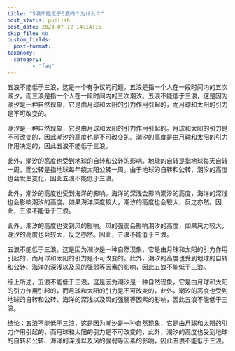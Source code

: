 ```yaml
---
title: "5浪不能低于3浪吗？为什么？"
post_status: publish
post_date: 2023-07-12 14:14:16
skip_file: no
custom_fields: 
  post-format: 
taxonomy:
  category:
        - "faq"
---
```


五浪不能低于三浪，这是一个有争议的问题。五浪是指一个人在一段时间内的五次潮汐，而三浪是指一个人在一段时间内的三次潮汐。五浪不能低于三浪，这是因为潮汐是一种自然现象，它是由月球和太阳的引力作用引起的，而月球和太阳的引力是不可改变的。

潮汐是一种自然现象，它是由月球和太阳的引力作用引起的。月球和太阳的引力是不可改变的，因此潮汐的高度也是不可改变的。潮汐的高度是由月球和太阳的引力作用决定的，因此五浪不能低于三浪。

此外，潮汐的高度也受到地球的自转和公转的影响。地球的自转是指地球每天自转一周，而公转是指地球每年绕太阳公转一周。由于地球的自转和公转，潮汐的高度也会发生变化，因此五浪不能低于三浪。

此外，潮汐的高度也受到海洋的影响。海洋的深浅会影响潮汐的高度，海洋的深浅也会影响潮汐的高度。如果海洋深度较大，潮汐的高度也会较大，反之亦然。因此，五浪不能低于三浪。

此外，潮汐的高度也受到风的影响。风的强弱会影响潮汐的高度，如果风力较大，潮汐的高度也会较大，反之亦然。因此，五浪不能低于三浪。

五浪不能低于三浪，这是因为潮汐是一种自然现象，它是由月球和太阳的引力作用引起的，而月球和太阳的引力是不可改变的。此外，潮汐的高度也受到地球的自转和公转、海洋的深浅以及风的强弱等因素的影响，因此五浪不能低于三浪。

综上所述，五浪不能低于三浪，这是因为潮汐是一种自然现象，它是由月球和太阳的引力作用引起的，而月球和太阳的引力是不可改变的，此外，潮汐的高度也受到地球的自转和公转、海洋的深浅以及风的强弱等因素的影响，因此五浪不能低于三浪。

结论：五浪不能低于三浪，这是因为潮汐是一种自然现象，它是由月球和太阳的引力作用引起的，而月球和太阳的引力是不可改变的，此外，潮汐的高度也受到地球的自转和公转、海洋的深浅以及风的强弱等因素的影响，因此五浪不能低于三浪。
